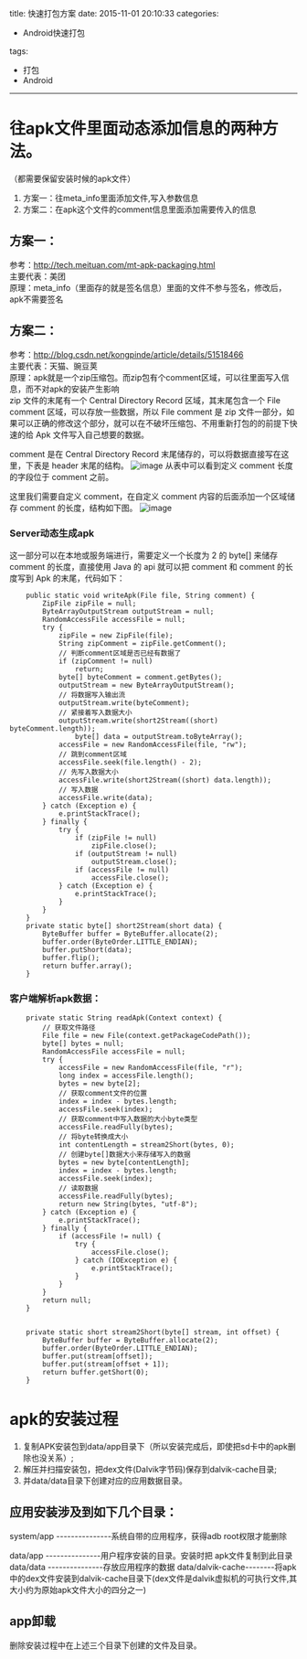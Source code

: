 title: 快速打包方案
date: 2015-11-01 20:10:33
categories:
- Android快速打包
   
   
   
tags:   
- 打包
- Android
---


# 往apk文件里面动态添加信息的两种方法。 
（都需要保留安装时候的apk文件）

1. 方案一：往meta_info里面添加文件,写入参数信息
2. 方案二：在apk这个文件的comment信息里面添加需要传入的信息  



## 方案一：  
参考：http://tech.meituan.com/mt-apk-packaging.html   
主要代表：美团  
原理：meta_info（里面存的就是签名信息）里面的文件不参与签名，修改后，apk不需要签名 

## 方案二：  
参考：http://blog.csdn.net/kongpinde/article/details/51518466  
主要代表：天猫、豌豆荚   
原理：apk就是一个zip压缩包。而zip包有个comment区域，可以往里面写入信息，而不对apk的安装产生影响   
zip 文件的末尾有一个 Central Directory Record 区域，其末尾包含一个 File comment 区域，可以存放一些数据，所以 File comment 是 zip 文件一部分，如果可以正确的修改这个部分，就可以在不破坏压缩包、不用重新打包的的前提下快速的给 Apk 文件写入自己想要的数据。

comment 是在 Central Directory Record 末尾储存的，可以将数据直接写在这里，下表是 header 末尾的结构。
 ![image](https://raw.githubusercontent.com/liuyicheng3/learning-summary/master/images/zip_comment.png)
从表中可以看到定义 comment 长度的字段位于 comment 之前。

这里我们需要自定义 comment，在自定义 comment 内容的后面添加一个区域储存 comment 的长度，结构如下图。
![image](https://raw.githubusercontent.com/liuyicheng3/learning-summary/master/images/zip_comment_structure.png)

### Server动态生成apk 
这一部分可以在本地或服务端进行，需要定义一个长度为 2 的 byte[] 来储存 comment 的长度，直接使用 Java 的 api 就可以把 comment 和 comment 的长度写到 Apk 的末尾，代码如下：

    	public static void writeApk(File file, String comment) {
    		ZipFile zipFile = null;
    		ByteArrayOutputStream outputStream = null;
    		RandomAccessFile accessFile = null;
    		try {
    			zipFile = new ZipFile(file);
    			String zipComment = zipFile.getComment();
    			// 判断comment区域是否已经有数据了
    			if (zipComment != null)
    				return;
    			byte[] byteComment = comment.getBytes();
    			outputStream = new ByteArrayOutputStream();
    			// 将数据写入输出流
    			outputStream.write(byteComment);
    			// 紧接着写入数据大小
    			outputStream.write(short2Stream((short) byteComment.length));
        			byte[] data = outputStream.toByteArray();
    			accessFile = new RandomAccessFile(file, "rw");
    			// 跳到comment区域
    			accessFile.seek(file.length() - 2);
    			// 先写入数据大小
    			accessFile.write(short2Stream((short) data.length));
    			// 写入数据
    			accessFile.write(data);
    		} catch (Exception e) {
    			e.printStackTrace();
    		} finally {
    			try {
    				if (zipFile != null)
    					zipFile.close();
    				if (outputStream != null)
    					outputStream.close();
    				if (accessFile != null)
    					accessFile.close();
    			} catch (Exception e) {
    				e.printStackTrace();
    			}
    		}
    	}
    	private static byte[] short2Stream(short data) {
    		ByteBuffer buffer = ByteBuffer.allocate(2);
    		buffer.order(ByteOrder.LITTLE_ENDIAN);
    		buffer.putShort(data);
    		buffer.flip();
    		return buffer.array();
    	}



### 客户端解析apk数据：


        private static String readApk(Context context) {
    		// 获取文件路径
    		File file = new File(context.getPackageCodePath());
    		byte[] bytes = null;
    		RandomAccessFile accessFile = null;
    		try {
    			accessFile = new RandomAccessFile(file, "r");
    			long index = accessFile.length();
    			bytes = new byte[2];
    			// 获取comment文件的位置
    			index = index - bytes.length;
    			accessFile.seek(index);
    			// 获取comment中写入数据的大小byte类型
    			accessFile.readFully(bytes);
    			// 将byte转换成大小
    			int contentLength = stream2Short(bytes, 0);
    			// 创建byte[]数据大小来存储写入的数据
    			bytes = new byte[contentLength];
    			index = index - bytes.length;
    			accessFile.seek(index);
    			// 读取数据
    			accessFile.readFully(bytes);
    			return new String(bytes, "utf-8");
    		} catch (Exception e) {
    			e.printStackTrace();
    		} finally {
    			if (accessFile != null) {
    				try {
    					accessFile.close();
    				} catch (IOException e) {
    					e.printStackTrace();
    				}
    			}
    		}
    		return null;
    	}
    

    	private static short stream2Short(byte[] stream, int offset) {
    		ByteBuffer buffer = ByteBuffer.allocate(2);
    		buffer.order(ByteOrder.LITTLE_ENDIAN);
    		buffer.put(stream[offset]);
    		buffer.put(stream[offset + 1]);
    		return buffer.getShort(0);
    	}

# apk的安装过程
1. 复制APK安装包到data/app目录下（所以安装完成后，即使把sd卡中的apk删除也没关系）;
2. 解压并扫描安装包，把dex文件(Dalvik字节码)保存到dalvik-cache目录;
3. 并data/data目录下创建对应的应用数据目录。


## 应用安装涉及到如下几个目录：        

system/app ---------------系统自带的应用程序，获得adb root权限才能删除

data/app  ---------------用户程序安装的目录。安装时把                                                                                                      apk文件复制到此目录
data/data ---------------存放应用程序的数据
data/dalvik-cache--------将apk中的dex文件安装到dalvik-cache目录下(dex文件是dalvik虚拟机的可执行文件,其大小约为原始apk文件大小的四分之一)



## app卸载

删除安装过程中在上述三个目录下创建的文件及目录。



